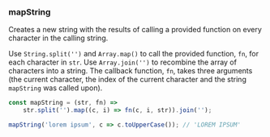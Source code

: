 ### mapString

Creates a new string with the results of calling a provided function on every character in the calling string.

Use `String.split('')` and `Array.map()` to call the provided function, `fn`, for each character in `str`.
Use `Array.join('')` to recombine the array of characters into a string.
The callback function, `fn`, takes three arguments (the current character, the index of the current character and the string `mapString` was called upon).

```js
const mapString = (str, fn) =>
	str.split('').map((c, i) => fn(c, i, str)).join('');
```

```js
mapString('lorem ipsum', c => c.toUpperCase()); // 'LOREM IPSUM'
```
